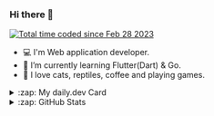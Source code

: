 ### Hi there 👋

<!--
**SawaTszm/SawaTszm** is a ✨ _special_ ✨ repository because its `README.md` (this file) appears on your GitHub profile.

Here are some ideas to get you started:

- 🔭 I’m currently working on ...
- 🌱 I’m currently learning ...
- 👯 I’m looking to collaborate on ...
- 🤔 I’m looking for help with ...
- 💬 Ask me about ...
- 📫 How to reach me: ...
- 😄 Pronouns: ...
- ⚡ Fun fact: ...
-->

<a href="https://wakatime.com/@8a4e534e-f3e0-4087-a6ab-c2bd5455dd73"><img src="https://wakatime.com/badge/user/8a4e534e-f3e0-4087-a6ab-c2bd5455dd73.svg" alt="Total time coded since Feb 28 2023" /></a>

<!-- - 📚 I'm involved in translation activities on TranslateWiki and Transifex. -->
<!-- - 📖 My Blog: [sawa.md](https://sawatszm.github.io/tags/tech/) -->

- 💻 I'm Web application developer.
- 🌱 I’m currently learning Flutter(Dart) & Go.
- 💙 I love cats, reptiles, coffee and playing games.

<details>
  <summary>:zap: My daily.dev Card</summary>

<a href="https://app.daily.dev/sawatszm"><img src="https://github.com/sawatszm/sawatszm/blob/main/devcard.svg" width="300" alt="Sawa's Dev Card"/></a>

</details>    

<details>
  <summary>:zap: GitHub Stats</summary>

<div flex>
    <img alt="github stats" height="150px" src="https://github-readme-stats-sawatszm.vercel.app/api?username=SawaTszm&count_private=true&show_icons=true&show_icons=true&theme=onedark" />
    <img alt="Top Langs" height="150px" src="https://github-readme-stats-sawatszm.vercel.app/api/top-langs/?username=SawaTszm&hide=javascript,css,scss,html&layout=compact&count_private=true&show_icons=true&show_icons=true&theme=onedark" />
</div>

</details>
